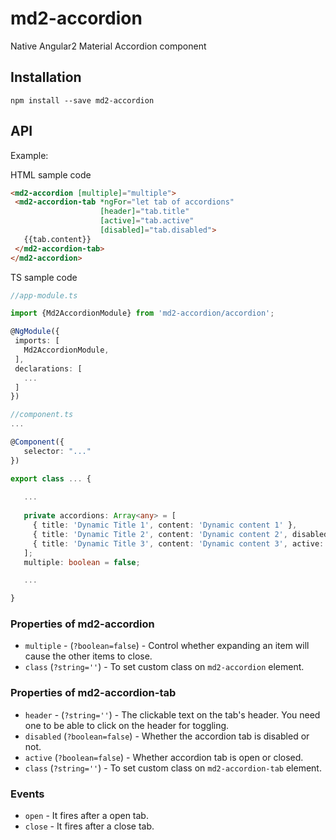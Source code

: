 # md2-accordion

Native Angular2 Material Accordion component

## Installation
`npm install --save md2-accordion`

## API

Example:
 
HTML sample code
 ```html
<md2-accordion [multiple]="multiple">
  <md2-accordion-tab *ngFor="let tab of accordions" 
                     [header]="tab.title" 
                     [active]="tab.active" 
                     [disabled]="tab.disabled">
    {{tab.content}}
  </md2-accordion-tab>
</md2-accordion>
 ```

TS sample code
 ```ts
//app-module.ts

import {Md2AccordionModule} from 'md2-accordion/accordion';

@NgModule({
  imports: [
    Md2AccordionModule,
  ],
  declarations: [
    ...
  ]  
})

//component.ts
...

@Component({
    selector: "..."
})

export class ... {
    
    ...
   
    private accordions: Array<any> = [
      { title: 'Dynamic Title 1', content: 'Dynamic content 1' },
      { title: 'Dynamic Title 2', content: 'Dynamic content 2', disabled: true },
      { title: 'Dynamic Title 3', content: 'Dynamic content 3', active: true }
    ];
    multiple: boolean = false;

    ...

}
 ```

### Properties of md2-accordion

  - `multiple` - (`?boolean=false`) - Control whether expanding an item will cause the other items to close.
  - `class` (`?string=''`) - To set custom class on `md2-accordion` element.

### Properties of md2-accordion-tab

  - `header` - (`?string=''`) - The clickable text on the tab's header. You need one to be able to click on the header for toggling.
  - `disabled` (`?boolean=false`) - Whether the accordion tab is disabled or not.
  - `active` (`?boolean=false`) - Whether accordion tab is open or closed.
  - `class` (`?string=''`) - To set custom class on `md2-accordion-tab` element.

### Events

  - `open` - It fires after a open tab.
  - `close` - It fires after a close tab.

